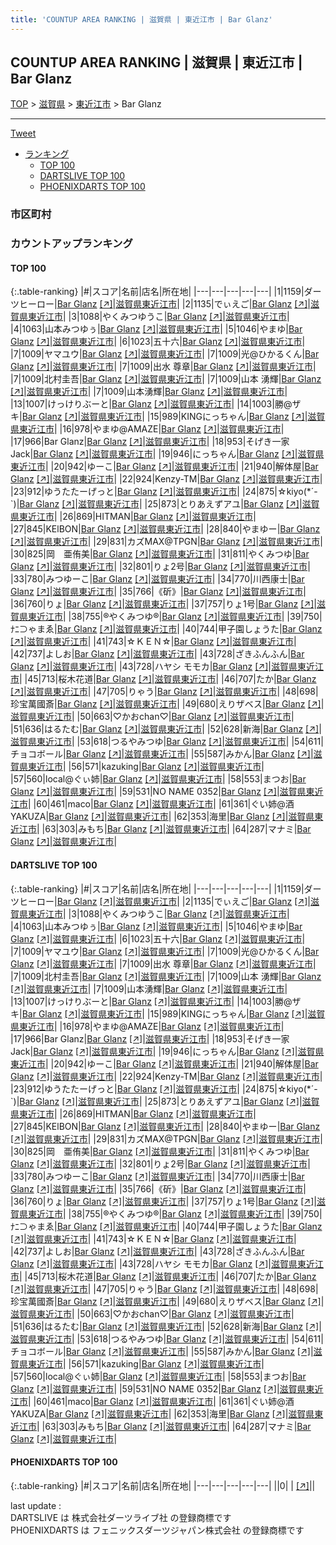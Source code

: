 ```yaml
---
title: 'COUNTUP AREA RANKING | 滋賀県 | 東近江市 | Bar Glanz'
---
```

## COUNTUP AREA RANKING | 滋賀県 | 東近江市 | Bar Glanz

[TOP](/darts/rank/) > [滋賀県](/darts/rank/滋賀県/) > [東近江市](/darts/rank/滋賀県/東近江市/) > Bar Glanz

___

<a href="https://twitter.com/share?ref_src=twsrc%5Etfw" data-text="COUNTUP AREA RANKING | 滋賀県東近江市Bar Glanz" class="twitter-share-button" data-hashtags="DARTSLIVE,PHOENIXDARTS,darts,ダーツ" data-show-count="false">Tweet</a>

* [ランキング](#カウントアップランキング)
    * [TOP 100](#top-100)
    * [DARTSLIVE TOP 100](#dartslive-top-100)
    * [PHOENIXDARTS TOP 100](#phoenixdarts-top-100)

### 市区町村

<ul>

</ul>

### カウントアップランキング

#### TOP 100



{:.table-ranking}
|#|スコア|名前|店名|所在地|
|---|---|---|---|---|
|1|1159|<span class="rank-name-dl">ダーツヒーロー</span>|<a href="/darts/rank/shops/1c0b5ab73385645e58d385ea46352d8f.html">Bar Glanz</a> <a href="https://search.dartslive.com/jp/shop/1c0b5ab73385645e58d385ea46352d8f">[↗]</a>|<a href="/darts/rank/滋賀県/東近江市">滋賀県東近江市</a>|
|2|1135|<span class="rank-name-dl">でぃえご</span>|<a href="/darts/rank/shops/1c0b5ab73385645e58d385ea46352d8f.html">Bar Glanz</a> <a href="https://search.dartslive.com/jp/shop/1c0b5ab73385645e58d385ea46352d8f">[↗]</a>|<a href="/darts/rank/滋賀県/東近江市">滋賀県東近江市</a>|
|3|1088|<span class="rank-name-dl">やくみつゆうこ</span>|<a href="/darts/rank/shops/1c0b5ab73385645e58d385ea46352d8f.html">Bar Glanz</a> <a href="https://search.dartslive.com/jp/shop/1c0b5ab73385645e58d385ea46352d8f">[↗]</a>|<a href="/darts/rank/滋賀県/東近江市">滋賀県東近江市</a>|
|4|1063|<span class="rank-name-dl">山本みつゆぅ</span>|<a href="/darts/rank/shops/1c0b5ab73385645e58d385ea46352d8f.html">Bar Glanz</a> <a href="https://search.dartslive.com/jp/shop/1c0b5ab73385645e58d385ea46352d8f">[↗]</a>|<a href="/darts/rank/滋賀県/東近江市">滋賀県東近江市</a>|
|5|1046|<span class="rank-name-dl">やまゆ</span>|<a href="/darts/rank/shops/1c0b5ab73385645e58d385ea46352d8f.html">Bar Glanz</a> <a href="https://search.dartslive.com/jp/shop/1c0b5ab73385645e58d385ea46352d8f">[↗]</a>|<a href="/darts/rank/滋賀県/東近江市">滋賀県東近江市</a>|
|6|1023|<span class="rank-name-dl">五十六</span>|<a href="/darts/rank/shops/1c0b5ab73385645e58d385ea46352d8f.html">Bar Glanz</a> <a href="https://search.dartslive.com/jp/shop/1c0b5ab73385645e58d385ea46352d8f">[↗]</a>|<a href="/darts/rank/滋賀県/東近江市">滋賀県東近江市</a>|
|7|1009|<span class="rank-name-dl">ヤマユウ</span>|<a href="/darts/rank/shops/1c0b5ab73385645e58d385ea46352d8f.html">Bar Glanz</a> <a href="https://search.dartslive.com/jp/shop/1c0b5ab73385645e58d385ea46352d8f">[↗]</a>|<a href="/darts/rank/滋賀県/東近江市">滋賀県東近江市</a>|
|7|1009|<span class="rank-name-dl">光@ひかるくん</span>|<a href="/darts/rank/shops/1c0b5ab73385645e58d385ea46352d8f.html">Bar Glanz</a> <a href="https://search.dartslive.com/jp/shop/1c0b5ab73385645e58d385ea46352d8f">[↗]</a>|<a href="/darts/rank/滋賀県/東近江市">滋賀県東近江市</a>|
|7|1009|<span class="rank-name-dl">出水 尊章</span>|<a href="/darts/rank/shops/1c0b5ab73385645e58d385ea46352d8f.html">Bar Glanz</a> <a href="https://search.dartslive.com/jp/shop/1c0b5ab73385645e58d385ea46352d8f">[↗]</a>|<a href="/darts/rank/滋賀県/東近江市">滋賀県東近江市</a>|
|7|1009|<span class="rank-name-dl">北村圭吾</span>|<a href="/darts/rank/shops/1c0b5ab73385645e58d385ea46352d8f.html">Bar Glanz</a> <a href="https://search.dartslive.com/jp/shop/1c0b5ab73385645e58d385ea46352d8f">[↗]</a>|<a href="/darts/rank/滋賀県/東近江市">滋賀県東近江市</a>|
|7|1009|<span class="rank-name-dl">山本 湧輝</span>|<a href="/darts/rank/shops/1c0b5ab73385645e58d385ea46352d8f.html">Bar Glanz</a> <a href="https://search.dartslive.com/jp/shop/1c0b5ab73385645e58d385ea46352d8f">[↗]</a>|<a href="/darts/rank/滋賀県/東近江市">滋賀県東近江市</a>|
|7|1009|<span class="rank-name-dl">山本湧輝</span>|<a href="/darts/rank/shops/1c0b5ab73385645e58d385ea46352d8f.html">Bar Glanz</a> <a href="https://search.dartslive.com/jp/shop/1c0b5ab73385645e58d385ea46352d8f">[↗]</a>|<a href="/darts/rank/滋賀県/東近江市">滋賀県東近江市</a>|
|13|1007|<span class="rank-name-dl">けっけりぶーと</span>|<a href="/darts/rank/shops/1c0b5ab73385645e58d385ea46352d8f.html">Bar Glanz</a> <a href="https://search.dartslive.com/jp/shop/1c0b5ab73385645e58d385ea46352d8f">[↗]</a>|<a href="/darts/rank/滋賀県/東近江市">滋賀県東近江市</a>|
|14|1003|<span class="rank-name-dl">勝@ザキ</span>|<a href="/darts/rank/shops/1c0b5ab73385645e58d385ea46352d8f.html">Bar Glanz</a> <a href="https://search.dartslive.com/jp/shop/1c0b5ab73385645e58d385ea46352d8f">[↗]</a>|<a href="/darts/rank/滋賀県/東近江市">滋賀県東近江市</a>|
|15|989|<span class="rank-name-dl">KINGにっちゃん</span>|<a href="/darts/rank/shops/1c0b5ab73385645e58d385ea46352d8f.html">Bar Glanz</a> <a href="https://search.dartslive.com/jp/shop/1c0b5ab73385645e58d385ea46352d8f">[↗]</a>|<a href="/darts/rank/滋賀県/東近江市">滋賀県東近江市</a>|
|16|978|<span class="rank-name-dl">やまゆ@AMAZE</span>|<a href="/darts/rank/shops/1c0b5ab73385645e58d385ea46352d8f.html">Bar Glanz</a> <a href="https://search.dartslive.com/jp/shop/1c0b5ab73385645e58d385ea46352d8f">[↗]</a>|<a href="/darts/rank/滋賀県/東近江市">滋賀県東近江市</a>|
|17|966|<span class="rank-name-dl">Bar Glanz</span>|<a href="/darts/rank/shops/1c0b5ab73385645e58d385ea46352d8f.html">Bar Glanz</a> <a href="https://search.dartslive.com/jp/shop/1c0b5ab73385645e58d385ea46352d8f">[↗]</a>|<a href="/darts/rank/滋賀県/東近江市">滋賀県東近江市</a>|
|18|953|<span class="rank-name-dl">そげき一家Jack</span>|<a href="/darts/rank/shops/1c0b5ab73385645e58d385ea46352d8f.html">Bar Glanz</a> <a href="https://search.dartslive.com/jp/shop/1c0b5ab73385645e58d385ea46352d8f">[↗]</a>|<a href="/darts/rank/滋賀県/東近江市">滋賀県東近江市</a>|
|19|946|<span class="rank-name-dl">にっちゃん</span>|<a href="/darts/rank/shops/1c0b5ab73385645e58d385ea46352d8f.html">Bar Glanz</a> <a href="https://search.dartslive.com/jp/shop/1c0b5ab73385645e58d385ea46352d8f">[↗]</a>|<a href="/darts/rank/滋賀県/東近江市">滋賀県東近江市</a>|
|20|942|<span class="rank-name-dl">ゆーこ</span>|<a href="/darts/rank/shops/1c0b5ab73385645e58d385ea46352d8f.html">Bar Glanz</a> <a href="https://search.dartslive.com/jp/shop/1c0b5ab73385645e58d385ea46352d8f">[↗]</a>|<a href="/darts/rank/滋賀県/東近江市">滋賀県東近江市</a>|
|21|940|<span class="rank-name-dl">解体屋</span>|<a href="/darts/rank/shops/1c0b5ab73385645e58d385ea46352d8f.html">Bar Glanz</a> <a href="https://search.dartslive.com/jp/shop/1c0b5ab73385645e58d385ea46352d8f">[↗]</a>|<a href="/darts/rank/滋賀県/東近江市">滋賀県東近江市</a>|
|22|924|<span class="rank-name-dl">Kenzy-TM</span>|<a href="/darts/rank/shops/1c0b5ab73385645e58d385ea46352d8f.html">Bar Glanz</a> <a href="https://search.dartslive.com/jp/shop/1c0b5ab73385645e58d385ea46352d8f">[↗]</a>|<a href="/darts/rank/滋賀県/東近江市">滋賀県東近江市</a>|
|23|912|<span class="rank-name-dl">ゆうたたーげっと</span>|<a href="/darts/rank/shops/1c0b5ab73385645e58d385ea46352d8f.html">Bar Glanz</a> <a href="https://search.dartslive.com/jp/shop/1c0b5ab73385645e58d385ea46352d8f">[↗]</a>|<a href="/darts/rank/滋賀県/東近江市">滋賀県東近江市</a>|
|24|875|<span class="rank-name-dl">☆kiyo(*´-`)</span>|<a href="/darts/rank/shops/1c0b5ab73385645e58d385ea46352d8f.html">Bar Glanz</a> <a href="https://search.dartslive.com/jp/shop/1c0b5ab73385645e58d385ea46352d8f">[↗]</a>|<a href="/darts/rank/滋賀県/東近江市">滋賀県東近江市</a>|
|25|873|<span class="rank-name-dl">とりあえずアユ</span>|<a href="/darts/rank/shops/1c0b5ab73385645e58d385ea46352d8f.html">Bar Glanz</a> <a href="https://search.dartslive.com/jp/shop/1c0b5ab73385645e58d385ea46352d8f">[↗]</a>|<a href="/darts/rank/滋賀県/東近江市">滋賀県東近江市</a>|
|26|869|<span class="rank-name-dl">HITMAN</span>|<a href="/darts/rank/shops/1c0b5ab73385645e58d385ea46352d8f.html">Bar Glanz</a> <a href="https://search.dartslive.com/jp/shop/1c0b5ab73385645e58d385ea46352d8f">[↗]</a>|<a href="/darts/rank/滋賀県/東近江市">滋賀県東近江市</a>|
|27|845|<span class="rank-name-dl">KElBON</span>|<a href="/darts/rank/shops/1c0b5ab73385645e58d385ea46352d8f.html">Bar Glanz</a> <a href="https://search.dartslive.com/jp/shop/1c0b5ab73385645e58d385ea46352d8f">[↗]</a>|<a href="/darts/rank/滋賀県/東近江市">滋賀県東近江市</a>|
|28|840|<span class="rank-name-dl">やまゆー</span>|<a href="/darts/rank/shops/1c0b5ab73385645e58d385ea46352d8f.html">Bar Glanz</a> <a href="https://search.dartslive.com/jp/shop/1c0b5ab73385645e58d385ea46352d8f">[↗]</a>|<a href="/darts/rank/滋賀県/東近江市">滋賀県東近江市</a>|
|29|831|<span class="rank-name-dl">カズMAX@TPGN</span>|<a href="/darts/rank/shops/1c0b5ab73385645e58d385ea46352d8f.html">Bar Glanz</a> <a href="https://search.dartslive.com/jp/shop/1c0b5ab73385645e58d385ea46352d8f">[↗]</a>|<a href="/darts/rank/滋賀県/東近江市">滋賀県東近江市</a>|
|30|825|<span class="rank-name-dl">岡　亜侑美</span>|<a href="/darts/rank/shops/1c0b5ab73385645e58d385ea46352d8f.html">Bar Glanz</a> <a href="https://search.dartslive.com/jp/shop/1c0b5ab73385645e58d385ea46352d8f">[↗]</a>|<a href="/darts/rank/滋賀県/東近江市">滋賀県東近江市</a>|
|31|811|<span class="rank-name-dl">やくみつゆ</span>|<a href="/darts/rank/shops/1c0b5ab73385645e58d385ea46352d8f.html">Bar Glanz</a> <a href="https://search.dartslive.com/jp/shop/1c0b5ab73385645e58d385ea46352d8f">[↗]</a>|<a href="/darts/rank/滋賀県/東近江市">滋賀県東近江市</a>|
|32|801|<span class="rank-name-dl">りょ2号</span>|<a href="/darts/rank/shops/1c0b5ab73385645e58d385ea46352d8f.html">Bar Glanz</a> <a href="https://search.dartslive.com/jp/shop/1c0b5ab73385645e58d385ea46352d8f">[↗]</a>|<a href="/darts/rank/滋賀県/東近江市">滋賀県東近江市</a>|
|33|780|<span class="rank-name-dl">みつゆーこ</span>|<a href="/darts/rank/shops/1c0b5ab73385645e58d385ea46352d8f.html">Bar Glanz</a> <a href="https://search.dartslive.com/jp/shop/1c0b5ab73385645e58d385ea46352d8f">[↗]</a>|<a href="/darts/rank/滋賀県/東近江市">滋賀県東近江市</a>|
|34|770|<span class="rank-name-dl">川西康士</span>|<a href="/darts/rank/shops/1c0b5ab73385645e58d385ea46352d8f.html">Bar Glanz</a> <a href="https://search.dartslive.com/jp/shop/1c0b5ab73385645e58d385ea46352d8f">[↗]</a>|<a href="/darts/rank/滋賀県/東近江市">滋賀県東近江市</a>|
|35|766|<span class="rank-name-dl">《斫》</span>|<a href="/darts/rank/shops/1c0b5ab73385645e58d385ea46352d8f.html">Bar Glanz</a> <a href="https://search.dartslive.com/jp/shop/1c0b5ab73385645e58d385ea46352d8f">[↗]</a>|<a href="/darts/rank/滋賀県/東近江市">滋賀県東近江市</a>|
|36|760|<span class="rank-name-dl">りょ</span>|<a href="/darts/rank/shops/1c0b5ab73385645e58d385ea46352d8f.html">Bar Glanz</a> <a href="https://search.dartslive.com/jp/shop/1c0b5ab73385645e58d385ea46352d8f">[↗]</a>|<a href="/darts/rank/滋賀県/東近江市">滋賀県東近江市</a>|
|37|757|<span class="rank-name-dl">りょ1号</span>|<a href="/darts/rank/shops/1c0b5ab73385645e58d385ea46352d8f.html">Bar Glanz</a> <a href="https://search.dartslive.com/jp/shop/1c0b5ab73385645e58d385ea46352d8f">[↗]</a>|<a href="/darts/rank/滋賀県/東近江市">滋賀県東近江市</a>|
|38|755|<span class="rank-name-dl">®やくみつゆ®</span>|<a href="/darts/rank/shops/1c0b5ab73385645e58d385ea46352d8f.html">Bar Glanz</a> <a href="https://search.dartslive.com/jp/shop/1c0b5ab73385645e58d385ea46352d8f">[↗]</a>|<a href="/darts/rank/滋賀県/東近江市">滋賀県東近江市</a>|
|39|750|<span class="rank-name-dl">ﾅﾆ⊃ゃまゑ</span>|<a href="/darts/rank/shops/1c0b5ab73385645e58d385ea46352d8f.html">Bar Glanz</a> <a href="https://search.dartslive.com/jp/shop/1c0b5ab73385645e58d385ea46352d8f">[↗]</a>|<a href="/darts/rank/滋賀県/東近江市">滋賀県東近江市</a>|
|40|744|<span class="rank-name-dl">甲子園しょうた</span>|<a href="/darts/rank/shops/1c0b5ab73385645e58d385ea46352d8f.html">Bar Glanz</a> <a href="https://search.dartslive.com/jp/shop/1c0b5ab73385645e58d385ea46352d8f">[↗]</a>|<a href="/darts/rank/滋賀県/東近江市">滋賀県東近江市</a>|
|41|743|<span class="rank-name-dl">☆ＫＥＮ☆</span>|<a href="/darts/rank/shops/1c0b5ab73385645e58d385ea46352d8f.html">Bar Glanz</a> <a href="https://search.dartslive.com/jp/shop/1c0b5ab73385645e58d385ea46352d8f">[↗]</a>|<a href="/darts/rank/滋賀県/東近江市">滋賀県東近江市</a>|
|42|737|<span class="rank-name-dl">よしお</span>|<a href="/darts/rank/shops/1c0b5ab73385645e58d385ea46352d8f.html">Bar Glanz</a> <a href="https://search.dartslive.com/jp/shop/1c0b5ab73385645e58d385ea46352d8f">[↗]</a>|<a href="/darts/rank/滋賀県/東近江市">滋賀県東近江市</a>|
|43|728|<span class="rank-name-dl">ざきふんふん</span>|<a href="/darts/rank/shops/1c0b5ab73385645e58d385ea46352d8f.html">Bar Glanz</a> <a href="https://search.dartslive.com/jp/shop/1c0b5ab73385645e58d385ea46352d8f">[↗]</a>|<a href="/darts/rank/滋賀県/東近江市">滋賀県東近江市</a>|
|43|728|<span class="rank-name-dl">ハヤシ モモカ</span>|<a href="/darts/rank/shops/1c0b5ab73385645e58d385ea46352d8f.html">Bar Glanz</a> <a href="https://search.dartslive.com/jp/shop/1c0b5ab73385645e58d385ea46352d8f">[↗]</a>|<a href="/darts/rank/滋賀県/東近江市">滋賀県東近江市</a>|
|45|713|<span class="rank-name-dl">桜木花道</span>|<a href="/darts/rank/shops/1c0b5ab73385645e58d385ea46352d8f.html">Bar Glanz</a> <a href="https://search.dartslive.com/jp/shop/1c0b5ab73385645e58d385ea46352d8f">[↗]</a>|<a href="/darts/rank/滋賀県/東近江市">滋賀県東近江市</a>|
|46|707|<span class="rank-name-dl">たか</span>|<a href="/darts/rank/shops/1c0b5ab73385645e58d385ea46352d8f.html">Bar Glanz</a> <a href="https://search.dartslive.com/jp/shop/1c0b5ab73385645e58d385ea46352d8f">[↗]</a>|<a href="/darts/rank/滋賀県/東近江市">滋賀県東近江市</a>|
|47|705|<span class="rank-name-dl">りゃう</span>|<a href="/darts/rank/shops/1c0b5ab73385645e58d385ea46352d8f.html">Bar Glanz</a> <a href="https://search.dartslive.com/jp/shop/1c0b5ab73385645e58d385ea46352d8f">[↗]</a>|<a href="/darts/rank/滋賀県/東近江市">滋賀県東近江市</a>|
|48|698|<span class="rank-name-dl">珍宝萬國斎</span>|<a href="/darts/rank/shops/1c0b5ab73385645e58d385ea46352d8f.html">Bar Glanz</a> <a href="https://search.dartslive.com/jp/shop/1c0b5ab73385645e58d385ea46352d8f">[↗]</a>|<a href="/darts/rank/滋賀県/東近江市">滋賀県東近江市</a>|
|49|680|<span class="rank-name-dl">えりザベス</span>|<a href="/darts/rank/shops/1c0b5ab73385645e58d385ea46352d8f.html">Bar Glanz</a> <a href="https://search.dartslive.com/jp/shop/1c0b5ab73385645e58d385ea46352d8f">[↗]</a>|<a href="/darts/rank/滋賀県/東近江市">滋賀県東近江市</a>|
|50|663|<span class="rank-name-dl">♡かおchan♡</span>|<a href="/darts/rank/shops/1c0b5ab73385645e58d385ea46352d8f.html">Bar Glanz</a> <a href="https://search.dartslive.com/jp/shop/1c0b5ab73385645e58d385ea46352d8f">[↗]</a>|<a href="/darts/rank/滋賀県/東近江市">滋賀県東近江市</a>|
|51|636|<span class="rank-name-dl">はるたむ</span>|<a href="/darts/rank/shops/1c0b5ab73385645e58d385ea46352d8f.html">Bar Glanz</a> <a href="https://search.dartslive.com/jp/shop/1c0b5ab73385645e58d385ea46352d8f">[↗]</a>|<a href="/darts/rank/滋賀県/東近江市">滋賀県東近江市</a>|
|52|628|<span class="rank-name-dl">新海</span>|<a href="/darts/rank/shops/1c0b5ab73385645e58d385ea46352d8f.html">Bar Glanz</a> <a href="https://search.dartslive.com/jp/shop/1c0b5ab73385645e58d385ea46352d8f">[↗]</a>|<a href="/darts/rank/滋賀県/東近江市">滋賀県東近江市</a>|
|53|618|<span class="rank-name-dl">つるやみつゆ</span>|<a href="/darts/rank/shops/1c0b5ab73385645e58d385ea46352d8f.html">Bar Glanz</a> <a href="https://search.dartslive.com/jp/shop/1c0b5ab73385645e58d385ea46352d8f">[↗]</a>|<a href="/darts/rank/滋賀県/東近江市">滋賀県東近江市</a>|
|54|611|<span class="rank-name-dl">チョコボール</span>|<a href="/darts/rank/shops/1c0b5ab73385645e58d385ea46352d8f.html">Bar Glanz</a> <a href="https://search.dartslive.com/jp/shop/1c0b5ab73385645e58d385ea46352d8f">[↗]</a>|<a href="/darts/rank/滋賀県/東近江市">滋賀県東近江市</a>|
|55|587|<span class="rank-name-dl">みかん</span>|<a href="/darts/rank/shops/1c0b5ab73385645e58d385ea46352d8f.html">Bar Glanz</a> <a href="https://search.dartslive.com/jp/shop/1c0b5ab73385645e58d385ea46352d8f">[↗]</a>|<a href="/darts/rank/滋賀県/東近江市">滋賀県東近江市</a>|
|56|571|<span class="rank-name-dl">kazuking</span>|<a href="/darts/rank/shops/1c0b5ab73385645e58d385ea46352d8f.html">Bar Glanz</a> <a href="https://search.dartslive.com/jp/shop/1c0b5ab73385645e58d385ea46352d8f">[↗]</a>|<a href="/darts/rank/滋賀県/東近江市">滋賀県東近江市</a>|
|57|560|<span class="rank-name-dl">local@ぐぃ姉</span>|<a href="/darts/rank/shops/1c0b5ab73385645e58d385ea46352d8f.html">Bar Glanz</a> <a href="https://search.dartslive.com/jp/shop/1c0b5ab73385645e58d385ea46352d8f">[↗]</a>|<a href="/darts/rank/滋賀県/東近江市">滋賀県東近江市</a>|
|58|553|<span class="rank-name-dl">まつお</span>|<a href="/darts/rank/shops/1c0b5ab73385645e58d385ea46352d8f.html">Bar Glanz</a> <a href="https://search.dartslive.com/jp/shop/1c0b5ab73385645e58d385ea46352d8f">[↗]</a>|<a href="/darts/rank/滋賀県/東近江市">滋賀県東近江市</a>|
|59|531|<span class="rank-name-dl">NO NAME 0352</span>|<a href="/darts/rank/shops/1c0b5ab73385645e58d385ea46352d8f.html">Bar Glanz</a> <a href="https://search.dartslive.com/jp/shop/1c0b5ab73385645e58d385ea46352d8f">[↗]</a>|<a href="/darts/rank/滋賀県/東近江市">滋賀県東近江市</a>|
|60|461|<span class="rank-name-dl">maco</span>|<a href="/darts/rank/shops/1c0b5ab73385645e58d385ea46352d8f.html">Bar Glanz</a> <a href="https://search.dartslive.com/jp/shop/1c0b5ab73385645e58d385ea46352d8f">[↗]</a>|<a href="/darts/rank/滋賀県/東近江市">滋賀県東近江市</a>|
|61|361|<span class="rank-name-dl">ぐい姉@酒YAKUZA</span>|<a href="/darts/rank/shops/1c0b5ab73385645e58d385ea46352d8f.html">Bar Glanz</a> <a href="https://search.dartslive.com/jp/shop/1c0b5ab73385645e58d385ea46352d8f">[↗]</a>|<a href="/darts/rank/滋賀県/東近江市">滋賀県東近江市</a>|
|62|353|<span class="rank-name-dl">海里</span>|<a href="/darts/rank/shops/1c0b5ab73385645e58d385ea46352d8f.html">Bar Glanz</a> <a href="https://search.dartslive.com/jp/shop/1c0b5ab73385645e58d385ea46352d8f">[↗]</a>|<a href="/darts/rank/滋賀県/東近江市">滋賀県東近江市</a>|
|63|303|<span class="rank-name-dl">みもち</span>|<a href="/darts/rank/shops/1c0b5ab73385645e58d385ea46352d8f.html">Bar Glanz</a> <a href="https://search.dartslive.com/jp/shop/1c0b5ab73385645e58d385ea46352d8f">[↗]</a>|<a href="/darts/rank/滋賀県/東近江市">滋賀県東近江市</a>|
|64|287|<span class="rank-name-dl">マナミ</span>|<a href="/darts/rank/shops/1c0b5ab73385645e58d385ea46352d8f.html">Bar Glanz</a> <a href="https://search.dartslive.com/jp/shop/1c0b5ab73385645e58d385ea46352d8f">[↗]</a>|<a href="/darts/rank/滋賀県/東近江市">滋賀県東近江市</a>|


#### DARTSLIVE TOP 100



{:.table-ranking}
|#|スコア|名前|店名|所在地|
|---|---|---|---|---|
|1|1159|<span class="rank-name-dl">ダーツヒーロー</span>|<a href="/darts/rank/shops/1c0b5ab73385645e58d385ea46352d8f.html">Bar Glanz</a> <a href="https://search.dartslive.com/jp/shop/1c0b5ab73385645e58d385ea46352d8f">[↗]</a>|<a href="/darts/rank/滋賀県/東近江市">滋賀県東近江市</a>|
|2|1135|<span class="rank-name-dl">でぃえご</span>|<a href="/darts/rank/shops/1c0b5ab73385645e58d385ea46352d8f.html">Bar Glanz</a> <a href="https://search.dartslive.com/jp/shop/1c0b5ab73385645e58d385ea46352d8f">[↗]</a>|<a href="/darts/rank/滋賀県/東近江市">滋賀県東近江市</a>|
|3|1088|<span class="rank-name-dl">やくみつゆうこ</span>|<a href="/darts/rank/shops/1c0b5ab73385645e58d385ea46352d8f.html">Bar Glanz</a> <a href="https://search.dartslive.com/jp/shop/1c0b5ab73385645e58d385ea46352d8f">[↗]</a>|<a href="/darts/rank/滋賀県/東近江市">滋賀県東近江市</a>|
|4|1063|<span class="rank-name-dl">山本みつゆぅ</span>|<a href="/darts/rank/shops/1c0b5ab73385645e58d385ea46352d8f.html">Bar Glanz</a> <a href="https://search.dartslive.com/jp/shop/1c0b5ab73385645e58d385ea46352d8f">[↗]</a>|<a href="/darts/rank/滋賀県/東近江市">滋賀県東近江市</a>|
|5|1046|<span class="rank-name-dl">やまゆ</span>|<a href="/darts/rank/shops/1c0b5ab73385645e58d385ea46352d8f.html">Bar Glanz</a> <a href="https://search.dartslive.com/jp/shop/1c0b5ab73385645e58d385ea46352d8f">[↗]</a>|<a href="/darts/rank/滋賀県/東近江市">滋賀県東近江市</a>|
|6|1023|<span class="rank-name-dl">五十六</span>|<a href="/darts/rank/shops/1c0b5ab73385645e58d385ea46352d8f.html">Bar Glanz</a> <a href="https://search.dartslive.com/jp/shop/1c0b5ab73385645e58d385ea46352d8f">[↗]</a>|<a href="/darts/rank/滋賀県/東近江市">滋賀県東近江市</a>|
|7|1009|<span class="rank-name-dl">ヤマユウ</span>|<a href="/darts/rank/shops/1c0b5ab73385645e58d385ea46352d8f.html">Bar Glanz</a> <a href="https://search.dartslive.com/jp/shop/1c0b5ab73385645e58d385ea46352d8f">[↗]</a>|<a href="/darts/rank/滋賀県/東近江市">滋賀県東近江市</a>|
|7|1009|<span class="rank-name-dl">光@ひかるくん</span>|<a href="/darts/rank/shops/1c0b5ab73385645e58d385ea46352d8f.html">Bar Glanz</a> <a href="https://search.dartslive.com/jp/shop/1c0b5ab73385645e58d385ea46352d8f">[↗]</a>|<a href="/darts/rank/滋賀県/東近江市">滋賀県東近江市</a>|
|7|1009|<span class="rank-name-dl">出水 尊章</span>|<a href="/darts/rank/shops/1c0b5ab73385645e58d385ea46352d8f.html">Bar Glanz</a> <a href="https://search.dartslive.com/jp/shop/1c0b5ab73385645e58d385ea46352d8f">[↗]</a>|<a href="/darts/rank/滋賀県/東近江市">滋賀県東近江市</a>|
|7|1009|<span class="rank-name-dl">北村圭吾</span>|<a href="/darts/rank/shops/1c0b5ab73385645e58d385ea46352d8f.html">Bar Glanz</a> <a href="https://search.dartslive.com/jp/shop/1c0b5ab73385645e58d385ea46352d8f">[↗]</a>|<a href="/darts/rank/滋賀県/東近江市">滋賀県東近江市</a>|
|7|1009|<span class="rank-name-dl">山本 湧輝</span>|<a href="/darts/rank/shops/1c0b5ab73385645e58d385ea46352d8f.html">Bar Glanz</a> <a href="https://search.dartslive.com/jp/shop/1c0b5ab73385645e58d385ea46352d8f">[↗]</a>|<a href="/darts/rank/滋賀県/東近江市">滋賀県東近江市</a>|
|7|1009|<span class="rank-name-dl">山本湧輝</span>|<a href="/darts/rank/shops/1c0b5ab73385645e58d385ea46352d8f.html">Bar Glanz</a> <a href="https://search.dartslive.com/jp/shop/1c0b5ab73385645e58d385ea46352d8f">[↗]</a>|<a href="/darts/rank/滋賀県/東近江市">滋賀県東近江市</a>|
|13|1007|<span class="rank-name-dl">けっけりぶーと</span>|<a href="/darts/rank/shops/1c0b5ab73385645e58d385ea46352d8f.html">Bar Glanz</a> <a href="https://search.dartslive.com/jp/shop/1c0b5ab73385645e58d385ea46352d8f">[↗]</a>|<a href="/darts/rank/滋賀県/東近江市">滋賀県東近江市</a>|
|14|1003|<span class="rank-name-dl">勝@ザキ</span>|<a href="/darts/rank/shops/1c0b5ab73385645e58d385ea46352d8f.html">Bar Glanz</a> <a href="https://search.dartslive.com/jp/shop/1c0b5ab73385645e58d385ea46352d8f">[↗]</a>|<a href="/darts/rank/滋賀県/東近江市">滋賀県東近江市</a>|
|15|989|<span class="rank-name-dl">KINGにっちゃん</span>|<a href="/darts/rank/shops/1c0b5ab73385645e58d385ea46352d8f.html">Bar Glanz</a> <a href="https://search.dartslive.com/jp/shop/1c0b5ab73385645e58d385ea46352d8f">[↗]</a>|<a href="/darts/rank/滋賀県/東近江市">滋賀県東近江市</a>|
|16|978|<span class="rank-name-dl">やまゆ@AMAZE</span>|<a href="/darts/rank/shops/1c0b5ab73385645e58d385ea46352d8f.html">Bar Glanz</a> <a href="https://search.dartslive.com/jp/shop/1c0b5ab73385645e58d385ea46352d8f">[↗]</a>|<a href="/darts/rank/滋賀県/東近江市">滋賀県東近江市</a>|
|17|966|<span class="rank-name-dl">Bar Glanz</span>|<a href="/darts/rank/shops/1c0b5ab73385645e58d385ea46352d8f.html">Bar Glanz</a> <a href="https://search.dartslive.com/jp/shop/1c0b5ab73385645e58d385ea46352d8f">[↗]</a>|<a href="/darts/rank/滋賀県/東近江市">滋賀県東近江市</a>|
|18|953|<span class="rank-name-dl">そげき一家Jack</span>|<a href="/darts/rank/shops/1c0b5ab73385645e58d385ea46352d8f.html">Bar Glanz</a> <a href="https://search.dartslive.com/jp/shop/1c0b5ab73385645e58d385ea46352d8f">[↗]</a>|<a href="/darts/rank/滋賀県/東近江市">滋賀県東近江市</a>|
|19|946|<span class="rank-name-dl">にっちゃん</span>|<a href="/darts/rank/shops/1c0b5ab73385645e58d385ea46352d8f.html">Bar Glanz</a> <a href="https://search.dartslive.com/jp/shop/1c0b5ab73385645e58d385ea46352d8f">[↗]</a>|<a href="/darts/rank/滋賀県/東近江市">滋賀県東近江市</a>|
|20|942|<span class="rank-name-dl">ゆーこ</span>|<a href="/darts/rank/shops/1c0b5ab73385645e58d385ea46352d8f.html">Bar Glanz</a> <a href="https://search.dartslive.com/jp/shop/1c0b5ab73385645e58d385ea46352d8f">[↗]</a>|<a href="/darts/rank/滋賀県/東近江市">滋賀県東近江市</a>|
|21|940|<span class="rank-name-dl">解体屋</span>|<a href="/darts/rank/shops/1c0b5ab73385645e58d385ea46352d8f.html">Bar Glanz</a> <a href="https://search.dartslive.com/jp/shop/1c0b5ab73385645e58d385ea46352d8f">[↗]</a>|<a href="/darts/rank/滋賀県/東近江市">滋賀県東近江市</a>|
|22|924|<span class="rank-name-dl">Kenzy-TM</span>|<a href="/darts/rank/shops/1c0b5ab73385645e58d385ea46352d8f.html">Bar Glanz</a> <a href="https://search.dartslive.com/jp/shop/1c0b5ab73385645e58d385ea46352d8f">[↗]</a>|<a href="/darts/rank/滋賀県/東近江市">滋賀県東近江市</a>|
|23|912|<span class="rank-name-dl">ゆうたたーげっと</span>|<a href="/darts/rank/shops/1c0b5ab73385645e58d385ea46352d8f.html">Bar Glanz</a> <a href="https://search.dartslive.com/jp/shop/1c0b5ab73385645e58d385ea46352d8f">[↗]</a>|<a href="/darts/rank/滋賀県/東近江市">滋賀県東近江市</a>|
|24|875|<span class="rank-name-dl">☆kiyo(*´-`)</span>|<a href="/darts/rank/shops/1c0b5ab73385645e58d385ea46352d8f.html">Bar Glanz</a> <a href="https://search.dartslive.com/jp/shop/1c0b5ab73385645e58d385ea46352d8f">[↗]</a>|<a href="/darts/rank/滋賀県/東近江市">滋賀県東近江市</a>|
|25|873|<span class="rank-name-dl">とりあえずアユ</span>|<a href="/darts/rank/shops/1c0b5ab73385645e58d385ea46352d8f.html">Bar Glanz</a> <a href="https://search.dartslive.com/jp/shop/1c0b5ab73385645e58d385ea46352d8f">[↗]</a>|<a href="/darts/rank/滋賀県/東近江市">滋賀県東近江市</a>|
|26|869|<span class="rank-name-dl">HITMAN</span>|<a href="/darts/rank/shops/1c0b5ab73385645e58d385ea46352d8f.html">Bar Glanz</a> <a href="https://search.dartslive.com/jp/shop/1c0b5ab73385645e58d385ea46352d8f">[↗]</a>|<a href="/darts/rank/滋賀県/東近江市">滋賀県東近江市</a>|
|27|845|<span class="rank-name-dl">KElBON</span>|<a href="/darts/rank/shops/1c0b5ab73385645e58d385ea46352d8f.html">Bar Glanz</a> <a href="https://search.dartslive.com/jp/shop/1c0b5ab73385645e58d385ea46352d8f">[↗]</a>|<a href="/darts/rank/滋賀県/東近江市">滋賀県東近江市</a>|
|28|840|<span class="rank-name-dl">やまゆー</span>|<a href="/darts/rank/shops/1c0b5ab73385645e58d385ea46352d8f.html">Bar Glanz</a> <a href="https://search.dartslive.com/jp/shop/1c0b5ab73385645e58d385ea46352d8f">[↗]</a>|<a href="/darts/rank/滋賀県/東近江市">滋賀県東近江市</a>|
|29|831|<span class="rank-name-dl">カズMAX@TPGN</span>|<a href="/darts/rank/shops/1c0b5ab73385645e58d385ea46352d8f.html">Bar Glanz</a> <a href="https://search.dartslive.com/jp/shop/1c0b5ab73385645e58d385ea46352d8f">[↗]</a>|<a href="/darts/rank/滋賀県/東近江市">滋賀県東近江市</a>|
|30|825|<span class="rank-name-dl">岡　亜侑美</span>|<a href="/darts/rank/shops/1c0b5ab73385645e58d385ea46352d8f.html">Bar Glanz</a> <a href="https://search.dartslive.com/jp/shop/1c0b5ab73385645e58d385ea46352d8f">[↗]</a>|<a href="/darts/rank/滋賀県/東近江市">滋賀県東近江市</a>|
|31|811|<span class="rank-name-dl">やくみつゆ</span>|<a href="/darts/rank/shops/1c0b5ab73385645e58d385ea46352d8f.html">Bar Glanz</a> <a href="https://search.dartslive.com/jp/shop/1c0b5ab73385645e58d385ea46352d8f">[↗]</a>|<a href="/darts/rank/滋賀県/東近江市">滋賀県東近江市</a>|
|32|801|<span class="rank-name-dl">りょ2号</span>|<a href="/darts/rank/shops/1c0b5ab73385645e58d385ea46352d8f.html">Bar Glanz</a> <a href="https://search.dartslive.com/jp/shop/1c0b5ab73385645e58d385ea46352d8f">[↗]</a>|<a href="/darts/rank/滋賀県/東近江市">滋賀県東近江市</a>|
|33|780|<span class="rank-name-dl">みつゆーこ</span>|<a href="/darts/rank/shops/1c0b5ab73385645e58d385ea46352d8f.html">Bar Glanz</a> <a href="https://search.dartslive.com/jp/shop/1c0b5ab73385645e58d385ea46352d8f">[↗]</a>|<a href="/darts/rank/滋賀県/東近江市">滋賀県東近江市</a>|
|34|770|<span class="rank-name-dl">川西康士</span>|<a href="/darts/rank/shops/1c0b5ab73385645e58d385ea46352d8f.html">Bar Glanz</a> <a href="https://search.dartslive.com/jp/shop/1c0b5ab73385645e58d385ea46352d8f">[↗]</a>|<a href="/darts/rank/滋賀県/東近江市">滋賀県東近江市</a>|
|35|766|<span class="rank-name-dl">《斫》</span>|<a href="/darts/rank/shops/1c0b5ab73385645e58d385ea46352d8f.html">Bar Glanz</a> <a href="https://search.dartslive.com/jp/shop/1c0b5ab73385645e58d385ea46352d8f">[↗]</a>|<a href="/darts/rank/滋賀県/東近江市">滋賀県東近江市</a>|
|36|760|<span class="rank-name-dl">りょ</span>|<a href="/darts/rank/shops/1c0b5ab73385645e58d385ea46352d8f.html">Bar Glanz</a> <a href="https://search.dartslive.com/jp/shop/1c0b5ab73385645e58d385ea46352d8f">[↗]</a>|<a href="/darts/rank/滋賀県/東近江市">滋賀県東近江市</a>|
|37|757|<span class="rank-name-dl">りょ1号</span>|<a href="/darts/rank/shops/1c0b5ab73385645e58d385ea46352d8f.html">Bar Glanz</a> <a href="https://search.dartslive.com/jp/shop/1c0b5ab73385645e58d385ea46352d8f">[↗]</a>|<a href="/darts/rank/滋賀県/東近江市">滋賀県東近江市</a>|
|38|755|<span class="rank-name-dl">®やくみつゆ®</span>|<a href="/darts/rank/shops/1c0b5ab73385645e58d385ea46352d8f.html">Bar Glanz</a> <a href="https://search.dartslive.com/jp/shop/1c0b5ab73385645e58d385ea46352d8f">[↗]</a>|<a href="/darts/rank/滋賀県/東近江市">滋賀県東近江市</a>|
|39|750|<span class="rank-name-dl">ﾅﾆ⊃ゃまゑ</span>|<a href="/darts/rank/shops/1c0b5ab73385645e58d385ea46352d8f.html">Bar Glanz</a> <a href="https://search.dartslive.com/jp/shop/1c0b5ab73385645e58d385ea46352d8f">[↗]</a>|<a href="/darts/rank/滋賀県/東近江市">滋賀県東近江市</a>|
|40|744|<span class="rank-name-dl">甲子園しょうた</span>|<a href="/darts/rank/shops/1c0b5ab73385645e58d385ea46352d8f.html">Bar Glanz</a> <a href="https://search.dartslive.com/jp/shop/1c0b5ab73385645e58d385ea46352d8f">[↗]</a>|<a href="/darts/rank/滋賀県/東近江市">滋賀県東近江市</a>|
|41|743|<span class="rank-name-dl">☆ＫＥＮ☆</span>|<a href="/darts/rank/shops/1c0b5ab73385645e58d385ea46352d8f.html">Bar Glanz</a> <a href="https://search.dartslive.com/jp/shop/1c0b5ab73385645e58d385ea46352d8f">[↗]</a>|<a href="/darts/rank/滋賀県/東近江市">滋賀県東近江市</a>|
|42|737|<span class="rank-name-dl">よしお</span>|<a href="/darts/rank/shops/1c0b5ab73385645e58d385ea46352d8f.html">Bar Glanz</a> <a href="https://search.dartslive.com/jp/shop/1c0b5ab73385645e58d385ea46352d8f">[↗]</a>|<a href="/darts/rank/滋賀県/東近江市">滋賀県東近江市</a>|
|43|728|<span class="rank-name-dl">ざきふんふん</span>|<a href="/darts/rank/shops/1c0b5ab73385645e58d385ea46352d8f.html">Bar Glanz</a> <a href="https://search.dartslive.com/jp/shop/1c0b5ab73385645e58d385ea46352d8f">[↗]</a>|<a href="/darts/rank/滋賀県/東近江市">滋賀県東近江市</a>|
|43|728|<span class="rank-name-dl">ハヤシ モモカ</span>|<a href="/darts/rank/shops/1c0b5ab73385645e58d385ea46352d8f.html">Bar Glanz</a> <a href="https://search.dartslive.com/jp/shop/1c0b5ab73385645e58d385ea46352d8f">[↗]</a>|<a href="/darts/rank/滋賀県/東近江市">滋賀県東近江市</a>|
|45|713|<span class="rank-name-dl">桜木花道</span>|<a href="/darts/rank/shops/1c0b5ab73385645e58d385ea46352d8f.html">Bar Glanz</a> <a href="https://search.dartslive.com/jp/shop/1c0b5ab73385645e58d385ea46352d8f">[↗]</a>|<a href="/darts/rank/滋賀県/東近江市">滋賀県東近江市</a>|
|46|707|<span class="rank-name-dl">たか</span>|<a href="/darts/rank/shops/1c0b5ab73385645e58d385ea46352d8f.html">Bar Glanz</a> <a href="https://search.dartslive.com/jp/shop/1c0b5ab73385645e58d385ea46352d8f">[↗]</a>|<a href="/darts/rank/滋賀県/東近江市">滋賀県東近江市</a>|
|47|705|<span class="rank-name-dl">りゃう</span>|<a href="/darts/rank/shops/1c0b5ab73385645e58d385ea46352d8f.html">Bar Glanz</a> <a href="https://search.dartslive.com/jp/shop/1c0b5ab73385645e58d385ea46352d8f">[↗]</a>|<a href="/darts/rank/滋賀県/東近江市">滋賀県東近江市</a>|
|48|698|<span class="rank-name-dl">珍宝萬國斎</span>|<a href="/darts/rank/shops/1c0b5ab73385645e58d385ea46352d8f.html">Bar Glanz</a> <a href="https://search.dartslive.com/jp/shop/1c0b5ab73385645e58d385ea46352d8f">[↗]</a>|<a href="/darts/rank/滋賀県/東近江市">滋賀県東近江市</a>|
|49|680|<span class="rank-name-dl">えりザベス</span>|<a href="/darts/rank/shops/1c0b5ab73385645e58d385ea46352d8f.html">Bar Glanz</a> <a href="https://search.dartslive.com/jp/shop/1c0b5ab73385645e58d385ea46352d8f">[↗]</a>|<a href="/darts/rank/滋賀県/東近江市">滋賀県東近江市</a>|
|50|663|<span class="rank-name-dl">♡かおchan♡</span>|<a href="/darts/rank/shops/1c0b5ab73385645e58d385ea46352d8f.html">Bar Glanz</a> <a href="https://search.dartslive.com/jp/shop/1c0b5ab73385645e58d385ea46352d8f">[↗]</a>|<a href="/darts/rank/滋賀県/東近江市">滋賀県東近江市</a>|
|51|636|<span class="rank-name-dl">はるたむ</span>|<a href="/darts/rank/shops/1c0b5ab73385645e58d385ea46352d8f.html">Bar Glanz</a> <a href="https://search.dartslive.com/jp/shop/1c0b5ab73385645e58d385ea46352d8f">[↗]</a>|<a href="/darts/rank/滋賀県/東近江市">滋賀県東近江市</a>|
|52|628|<span class="rank-name-dl">新海</span>|<a href="/darts/rank/shops/1c0b5ab73385645e58d385ea46352d8f.html">Bar Glanz</a> <a href="https://search.dartslive.com/jp/shop/1c0b5ab73385645e58d385ea46352d8f">[↗]</a>|<a href="/darts/rank/滋賀県/東近江市">滋賀県東近江市</a>|
|53|618|<span class="rank-name-dl">つるやみつゆ</span>|<a href="/darts/rank/shops/1c0b5ab73385645e58d385ea46352d8f.html">Bar Glanz</a> <a href="https://search.dartslive.com/jp/shop/1c0b5ab73385645e58d385ea46352d8f">[↗]</a>|<a href="/darts/rank/滋賀県/東近江市">滋賀県東近江市</a>|
|54|611|<span class="rank-name-dl">チョコボール</span>|<a href="/darts/rank/shops/1c0b5ab73385645e58d385ea46352d8f.html">Bar Glanz</a> <a href="https://search.dartslive.com/jp/shop/1c0b5ab73385645e58d385ea46352d8f">[↗]</a>|<a href="/darts/rank/滋賀県/東近江市">滋賀県東近江市</a>|
|55|587|<span class="rank-name-dl">みかん</span>|<a href="/darts/rank/shops/1c0b5ab73385645e58d385ea46352d8f.html">Bar Glanz</a> <a href="https://search.dartslive.com/jp/shop/1c0b5ab73385645e58d385ea46352d8f">[↗]</a>|<a href="/darts/rank/滋賀県/東近江市">滋賀県東近江市</a>|
|56|571|<span class="rank-name-dl">kazuking</span>|<a href="/darts/rank/shops/1c0b5ab73385645e58d385ea46352d8f.html">Bar Glanz</a> <a href="https://search.dartslive.com/jp/shop/1c0b5ab73385645e58d385ea46352d8f">[↗]</a>|<a href="/darts/rank/滋賀県/東近江市">滋賀県東近江市</a>|
|57|560|<span class="rank-name-dl">local@ぐぃ姉</span>|<a href="/darts/rank/shops/1c0b5ab73385645e58d385ea46352d8f.html">Bar Glanz</a> <a href="https://search.dartslive.com/jp/shop/1c0b5ab73385645e58d385ea46352d8f">[↗]</a>|<a href="/darts/rank/滋賀県/東近江市">滋賀県東近江市</a>|
|58|553|<span class="rank-name-dl">まつお</span>|<a href="/darts/rank/shops/1c0b5ab73385645e58d385ea46352d8f.html">Bar Glanz</a> <a href="https://search.dartslive.com/jp/shop/1c0b5ab73385645e58d385ea46352d8f">[↗]</a>|<a href="/darts/rank/滋賀県/東近江市">滋賀県東近江市</a>|
|59|531|<span class="rank-name-dl">NO NAME 0352</span>|<a href="/darts/rank/shops/1c0b5ab73385645e58d385ea46352d8f.html">Bar Glanz</a> <a href="https://search.dartslive.com/jp/shop/1c0b5ab73385645e58d385ea46352d8f">[↗]</a>|<a href="/darts/rank/滋賀県/東近江市">滋賀県東近江市</a>|
|60|461|<span class="rank-name-dl">maco</span>|<a href="/darts/rank/shops/1c0b5ab73385645e58d385ea46352d8f.html">Bar Glanz</a> <a href="https://search.dartslive.com/jp/shop/1c0b5ab73385645e58d385ea46352d8f">[↗]</a>|<a href="/darts/rank/滋賀県/東近江市">滋賀県東近江市</a>|
|61|361|<span class="rank-name-dl">ぐい姉@酒YAKUZA</span>|<a href="/darts/rank/shops/1c0b5ab73385645e58d385ea46352d8f.html">Bar Glanz</a> <a href="https://search.dartslive.com/jp/shop/1c0b5ab73385645e58d385ea46352d8f">[↗]</a>|<a href="/darts/rank/滋賀県/東近江市">滋賀県東近江市</a>|
|62|353|<span class="rank-name-dl">海里</span>|<a href="/darts/rank/shops/1c0b5ab73385645e58d385ea46352d8f.html">Bar Glanz</a> <a href="https://search.dartslive.com/jp/shop/1c0b5ab73385645e58d385ea46352d8f">[↗]</a>|<a href="/darts/rank/滋賀県/東近江市">滋賀県東近江市</a>|
|63|303|<span class="rank-name-dl">みもち</span>|<a href="/darts/rank/shops/1c0b5ab73385645e58d385ea46352d8f.html">Bar Glanz</a> <a href="https://search.dartslive.com/jp/shop/1c0b5ab73385645e58d385ea46352d8f">[↗]</a>|<a href="/darts/rank/滋賀県/東近江市">滋賀県東近江市</a>|
|64|287|<span class="rank-name-dl">マナミ</span>|<a href="/darts/rank/shops/1c0b5ab73385645e58d385ea46352d8f.html">Bar Glanz</a> <a href="https://search.dartslive.com/jp/shop/1c0b5ab73385645e58d385ea46352d8f">[↗]</a>|<a href="/darts/rank/滋賀県/東近江市">滋賀県東近江市</a>|


#### PHOENIXDARTS TOP 100



{:.table-ranking}
|#|スコア|名前|店名|所在地|
|---|---|---|---|---|
||0|<span class="rank-name-dl"> </span>|<a href="/darts/rank/shops/.html"></a> <a href="">[↗]</a>|<a href="/darts/rank//"></a>|


<div class="footer border-top border-gray-light mt-5 pt-3 text-right text-gray">
    last update : <span style="font-weight: italic" id="foot_last_modified"></span><br />
    DARTSLIVE は 株式会社ダーツライブ社 の登録商標です<br />
    PHOENIXDARTS は フェニックスダーツジャパン株式会社 の登録商標です<br />
</div>

<script src="https://cdnjs.cloudflare.com/ajax/libs/jquery.tablesorter/2.31.3/js/jquery.tablesorter.min.js" integrity="sha512-qzgd5cYSZcosqpzpn7zF2ZId8f/8CHmFKZ8j7mU4OUXTNRd5g+ZHBPsgKEwoqxCtdQvExE5LprwwPAgoicguNg==" crossorigin="anonymous" referrerpolicy="no-referrer"></script>
<link rel="stylesheet" href="https://cdnjs.cloudflare.com/ajax/libs/jquery.tablesorter/2.31.3/css/theme.default.min.css" integrity="sha512-wghhOJkjQX0Lh3NSWvNKeZ0ZpNn+SPVXX1Qyc9OCaogADktxrBiBdKGDoqVUOyhStvMBmJQ8ZdMHiR3wuEq8+w==" crossorigin="anonymous" referrerpolicy="no-referrer" />
<script>
$(function() {
    $(".table-ranking").tablesorter({sortList:[[0, 0]]});
    $("#foot_last_modified").text(formatDate(new Date(document.lastModified), 'yyyy-MM-dd HH:mm:ss'));
});
</script>

<script async src="https://platform.twitter.com/widgets.js" charset="utf-8"></script>